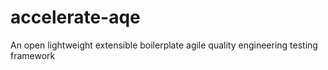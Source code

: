 # accelerate-aqe
An open lightweight extensible boilerplate agile quality engineering testing framework
